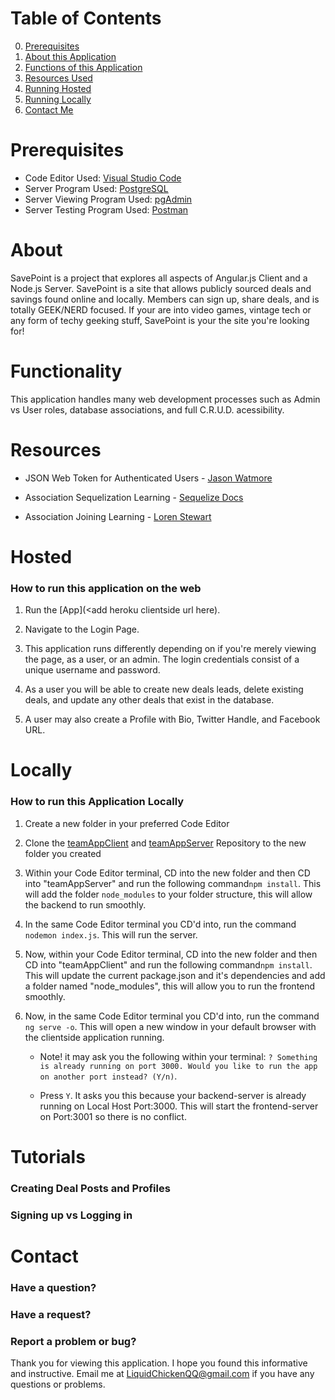 # Table of Contents
0. [Prerequisites](#Prerequisites)
1. [About this Application](#About)
2. [Functions of this Application](#Functionality)
3. [Resources Used](#Resources)
4. [Running Hosted](#Hosted)
5. [Running Locally](#Locally)
6. [Contact Me](#Contact)

# Prerequisites
- Code Editor Used: [Visual Studio Code](https://code.visualstudio.com/download)
- Server Program Used: [PostgreSQL](https://www.postgresql.org/download/)
- Server Viewing Program Used: [pgAdmin](https://www.pgadmin.org/download/)
- Server Testing Program Used: [Postman](https://www.getpostman.com/apps)

# About
SavePoint is a project that explores all aspects of Angular.js Client and a Node.js Server. SavePoint is a site that allows publicly sourced deals and savings found online and locally. Members can sign up, share deals, and is totally GEEK/NERD focused. If your are into video games, vintage tech or any form of techy geeking stuff, SavePoint is your the site you're looking for! 

# Functionality 

This application handles many web development processes such as Admin vs User roles, database associations, and full C.R.U.D. acessibility.

# Resources 

- JSON Web Token for Authenticated Users - [Jason Watmore](http://jasonwatmore.com/post/2018/11/22/angular-7-role-based-authorization-tutorial-with-example)

- Association Sequelization Learning - [Sequelize Docs](http://docs.sequelizejs.com/manual/tutorial/associations.html)

- Association Joining Learning - [Loren Stewart](https://lorenstewart.me/2016/09/12/sequelize-table-associations-joins/)

# Hosted
### How to run this application on the web
1. Run the [App](<add heroku clientside url here).

2. Navigate to the Login Page.

3. This application runs differently depending on if you're merely viewing the page, as a user, or an admin. The login credentials consist of a unique username and password.

4. As a user you will be able to create new deals leads, delete existing deals, and update any other deals that exist in the database.

5. A user may also create a Profile with Bio, Twitter Handle, and Facebook URL.

# Locally
### How to run this Application Locally

1. Create a new folder in your preferred Code Editor

2. Clone the [teamAppClient](https://github.com/jet-alone/teamAppClient) and [teamAppServer](https://github.com/jet-alone/teamAppServer) Repository to the new folder you created

3. Within your Code Editor terminal, CD into the new folder and then CD into "teamAppServer" and run the following command```npm install```. This will add the folder ```node_modules``` to your folder structure, this will allow the backend to run smoothly.

4. In the same Code Editor terminal you CD'd into, run the command ```nodemon index.js```. This will run the server.

5. Now, within your Code Editor terminal, CD into the new folder and then CD into "teamAppClient" and run the following command```npm install```. This will update the current package.json and it's dependencies and add a folder named "node_modules", this will allow you to run the frontend smoothly.

6. Now, in the same Code Editor terminal you CD'd into, run the command ```ng serve -o```. This will open a new window in your default browser with the clientside application running.
    - Note! it may ask you the following within your terminal: ```? Something is already running on port 3000. Would you like to run the app on another port instead? (Y/n)```. 

    - Press ```Y```. It asks you this because your backend-server is already running on Local Host Port:3000. This will start the frontend-server on Port:3001 so there is no conflict.
    
# Tutorials

### Creating Deal Posts and Profiles

### Signing up vs Logging in

# Contact
### Have a question?
### Have a request?
### Report a problem or bug?

Thank you for viewing this application. I hope you found this informative and instructive. Email me at LiquidChickenQQ@gmail.com if you have any questions or problems.